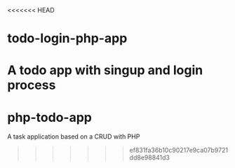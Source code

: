 <<<<<<< HEAD
# todo-login-php-app
A todo app with singup and login process
=======
# php-todo-app
A task application based on a CRUD with PHP
>>>>>>> ef831fa36b10c90217e9ca07b9721dd8e98841d3
